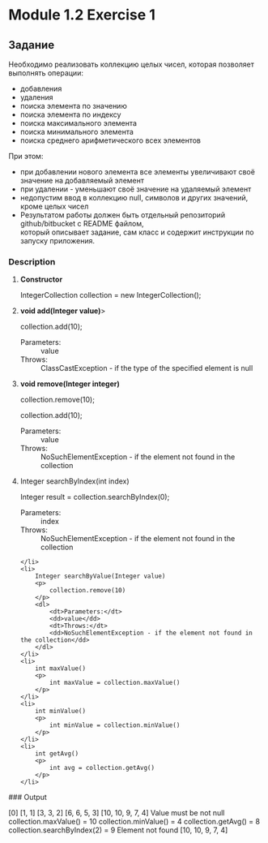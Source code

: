 # Module 1.2 Exercise 1

## Задание
<p>
Необходимо реализовать коллекцию целых чисел, которая позволяет выполнять операции:
<ul>
    <li>добавления</li>
    <li>удаления</li>
    <li>поиска элемента по значению</li>
    <li>поиска элемента по индексу</li>
    <li>поиска максимального элемента</li>
    <li>поиска минимального элемента</li>
    <li>поиска среднего арифметического всех элементов</li>
</ul>

При этом:
<ul>
    <li>при добавлении нового элемента все элементы увеличивают своё значение на добавляемый элемент</li>
    <li>при удалении - уменьшают своё значение на удаляемый элемент</li>
    <li>недопустим ввод в коллекцию null, символов и других значений, кроме целых чисел</li>
    <li>Результатом работы должен быть отдельный репозиторий github/bitbucket с README файлом,</br> который описывает задание, сам класс и содержит инструкции по запуску приложения.</li>
</ul>
    </p>

### Description
<ol>
   <li>
       <strong>Constructor</strong>
       <p>
           IntegerCollection collection = new IntegerCollection();
       </p>
   </li>
    <li>
        <strong>void add(Integer value)</strong>>
        <p>
            collection.add(10);
        </p>
        <dl>
            <dt>Parameters:</dt>
            <dd>value</dd>
            <dt>Throws:</dt>
            <dd>ClassCastException - if the type of the specified element is null</dd>
        </dl>
    </li>
    <li>
        <strong>void remove(Integer integer)</strong>
        <p>
            collection.remove(10);
        </p>
        <p>
            collection.add(10);
        </p>
        <dl>
            <dt>Parameters:</dt>
            <dd>value</dd>
            <dt>Throws:</dt>
            <dd>NoSuchElementException - if the element not found in the collection</dd>
        </dl>
    </li>
    <li>
        Integer searchByIndex(int index)
        <p>
            Integer result = collection.searchByIndex(0);
        </p>
        <dl>
            <dt>Parameters:</dt>
            <dd>index</dd>
            <dt>Throws:</dt>
            <dd>NoSuchElementException - if the element not found in the collection</dd>
        </dl>

    </li>
    <li>
        Integer searchByValue(Integer value)
        <p>
            collection.remove(10)
        </p>
        <dl>
            <dt>Parameters:</dt>
            <dd>value</dd>
            <dt>Throws:</dt>
            <dd>NoSuchElementException - if the element not found in the collection</dd>
        </dl>
    </li>
    <li>
        int maxValue()
        <p>
            int maxValue = collection.maxValue()
        </p>
    </li>
    <li>
        int minValue()
        <p>
            int minValue = collection.minValue()
        </p>
    </li>
    <li>
        int getAvg()
        <p>
            int avg = collection.getAvg()
        </p>
    </li>
</ol>
### Output
<p>
    [0]
    [1, 1]
    [3, 3, 2]
    [6, 6, 5, 3]
    [10, 10, 9, 7, 4]
    Value must be not null
    collection.maxValue() = 10
    collection.minValue() = 4
    collection.getAvg() = 8
    collection.searchByIndex(2) = 9
    Element not found
    [10, 10, 9, 7, 4]
</p>